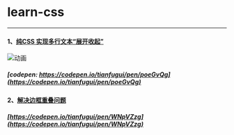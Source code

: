 # learn-css

---

#### 1、[纯CSS 实现多行文本“展开收起”](https://github.com/tianhub/learn-css/issues/1)
![动画](https://user-images.githubusercontent.com/24630759/122356246-2f886500-cf85-11eb-83e5-d999607b2339.gif)
##### [codepen: https://codepen.io/tianfugui/pen/poeGvQg](https://codepen.io/tianfugui/pen/poeGvQg)

#### 2、[解决边框重叠问题](https://github.com/tianhub/learn-css/issues/2)
##### [https://codepen.io/tianfugui/pen/WNpVZzg](https://codepen.io/tianfugui/pen/WNpVZzg)
